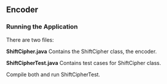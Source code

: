 ## Encoder

### Running the Application

There are two files:

**ShiftCipher.java**
Contains the ShiftCipher class, the encoder.

**ShiftCipherTest.java**
Contains test cases for ShiftCipher class.

Compile both and run ShiftCipherTest.
